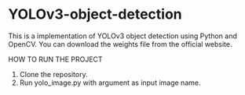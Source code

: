 # YOLOv3-object-detection

This is a implementation of YOLOv3 object detection using Python and OpenCV. You can download the weights file from the official website.

HOW TO RUN THE PROJECT
1) Clone the repository.
2) Run yolo_image.py with argument as input image name.
